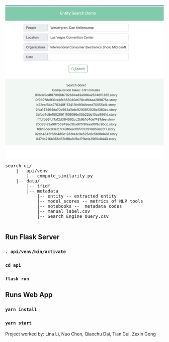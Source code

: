 ![Image](demo.jpg)
<pre>
search-ui/
    |-- api/venv
        |-- compute_similarity.py
    |-- data/
        |-- tfidf
        |-- metadata
            |-- entity -- extracted entity
            |-- model_scores -- metrics of NLP tools
            |-- notebooks --  metadata codes
            |-- manual_label.csv
            |-- Search Engine Query.csv

</pre>


## Run Flask Server

### `. api/venv/bin/activate`
### `cd api`
### `flask run`

## Runs Web App

### `yarn install`
### `yarn start`





Project worked by: Lina Li, Nuo Chen, Qiaochu Dai, Tian Cui, Zexin Gong
